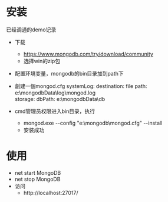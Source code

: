# 安装
已经调通的demo记录
- 下载
	- https://www.mongodb.com/try/download/community
	- 选择win的zip包
- 配置环境变量，mongodb的bin目录加到path下
- 創建一個mongod.cfg
	systemLog:
       destination: file
       path: e:\mongodbData\log\mongod.log      
    storage:
       dbPath: e:\mongodbData\db

- cmd管理员权限进入bin目录，执行
	- mongod.exe  --config "e:\mongodb\mongod.cfg" --install
	- 安装成功

# 使用
- net start MongoDB
- net stop MongoDB
- 访问
	- http://localhost:27017/	